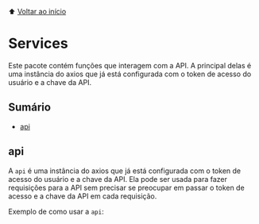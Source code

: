 ⬆️ [Voltar ao início](../../README.md)

# Services

Este pacote contém funções que interagem com a API. A principal delas é uma instância do axios que já está configurada com o token de acesso do usuário e a chave da API.

## Sumário

- [api](#api)

## api

A `api` é uma instância do axios que já está configurada com o token de acesso do usuário e a chave da API. Ela pode ser usada para fazer requisições para a API sem precisar se preocupar em passar o token de acesso e a chave da API em cada requisição.

Exemplo de como usar a `api`:

